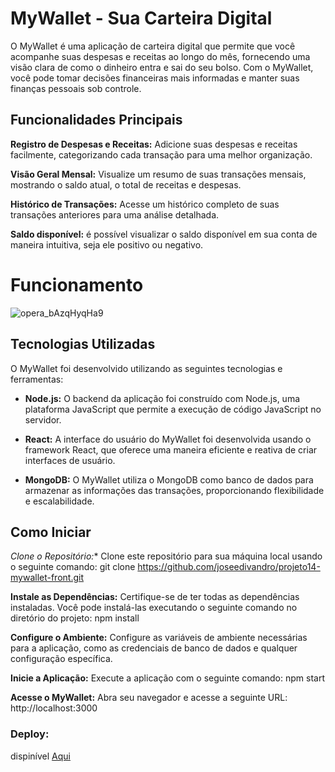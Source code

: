 # MyWallet - Sua Carteira Digital

O MyWallet é uma aplicação de carteira digital que permite que você acompanhe suas despesas e receitas ao longo do mês, fornecendo uma visão clara de como o dinheiro entra e sai do seu bolso. Com o MyWallet, você pode tomar decisões financeiras mais informadas e manter suas finanças pessoais sob controle.

## Funcionalidades Principais
**Registro de Despesas e Receitas:** Adicione suas despesas e receitas facilmente, categorizando cada transação para uma melhor organização.

**Visão Geral Mensal:** Visualize um resumo de suas transações mensais, mostrando o saldo atual, o total de receitas e despesas.

**Histórico de Transações:** Acesse um histórico completo de suas transações anteriores para uma análise detalhada.

**Saldo disponível:** é possível visualizar o saldo disponível em sua conta de maneira intuitiva, seja ele positivo ou negativo.

# Funcionamento
![opera_bAzqHyqHa9](https://github.com/joseedivandro/projeto14-mywallet-front/assets/64916664/a87ddced-6b5d-4a62-bdc8-4e05795770ce)



## Tecnologias Utilizadas

O MyWallet foi desenvolvido utilizando as seguintes tecnologias e ferramentas:

- **Node.js:** O backend da aplicação foi construído com Node.js, uma plataforma JavaScript que permite a execução de código JavaScript no servidor.

- **React:** A interface do usuário do MyWallet foi desenvolvida usando o framework React, que oferece uma maneira eficiente e reativa de criar interfaces de usuário.

- **MongoDB:** O MyWallet utiliza o MongoDB como banco de dados para armazenar as informações das transações, proporcionando flexibilidade e escalabilidade.

## Como Iniciar

**Clone o Repositório*:** Clone este repositório para sua máquina local usando o seguinte comando:
git clone https://github.com/joseedivandro/projeto14-mywallet-front.git

**Instale as Dependências:** Certifique-se de ter todas as dependências instaladas. Você pode instalá-las executando o seguinte comando no diretório do projeto:
npm install

**Configure o Ambiente:** Configure as variáveis de ambiente necessárias para a aplicação, como as credenciais de banco de dados e qualquer configuração específica.

**Inicie a Aplicação:** Execute a aplicação com o seguinte comando:
npm start

**Acesse o MyWallet:** Abra seu navegador e acesse a seguinte URL:
http://localhost:3000

### Deploy: 
dispinível [Aqui](https://projeto14-mywallet-front-silk-six.vercel.app,  "Deploy MyWallet")

